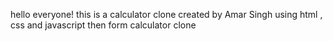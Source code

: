 hello everyone!
this is a calculator clone 
created by Amar Singh
using html , css and javascript then form calculator clone
